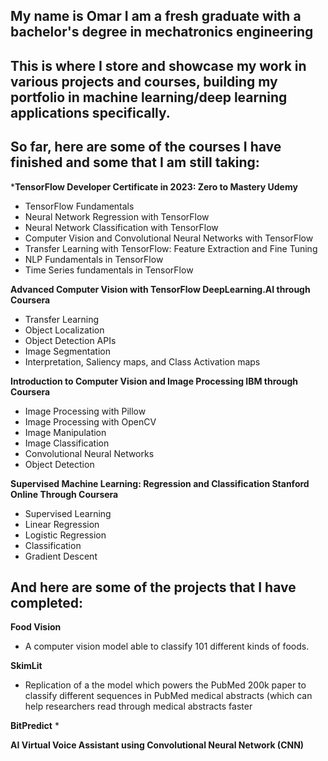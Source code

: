 ## My name is Omar I am a fresh graduate with a bachelor's degree in mechatronics engineering

## This is where I store and showcase my work in various projects and courses, building my portfolio in machine learning/deep learning applications specifically.

## So far, here are some of the courses I have finished and some that I am still taking:

***TensorFlow Developer Certificate in 2023: Zero to Mastery 
Udemy**
* TensorFlow Fundamentals
* Neural Network Regression with TensorFlow
* Neural Network Classification with TensorFlow
* Computer Vision and Convolutional Neural Networks with TensorFlow
* Transfer Learning with TensorFlow: Feature Extraction and Fine Tuning
* NLP Fundamentals in TensorFlow
* Time Series fundamentals in TensorFlow

**Advanced Computer Vision with TensorFlow
DeepLearning.AI through Coursera**
* Transfer Learning
* Object Localization
* Object Detection APIs
* Image Segmentation
* Interpretation, Saliency maps, and Class Activation maps

**Introduction to Computer Vision and Image Processing
IBM through Coursera**
* Image Processing with Pillow
* Image Processing with OpenCV
* Image Manipulation
* Image Classification
* Convolutional Neural Networks
* Object Detection

**Supervised Machine Learning: Regression and Classification
Stanford Online Through Coursera**
* Supervised Learning
* Linear Regression
* Logistic Regression
* Classification
* Gradient Descent

## And here are some of the projects that I have completed:

**Food Vision**
* A computer vision model able to classify 101 different kinds of foods.

**SkimLit**
* Replication of a the model which powers the PubMed 200k paper to classify different sequences in PubMed medical abstracts (which can help researchers read through medical abstracts faster

**BitPredict**
* 

**AI Virtual Voice Assistant using Convolutional Neural Network (CNN)**



